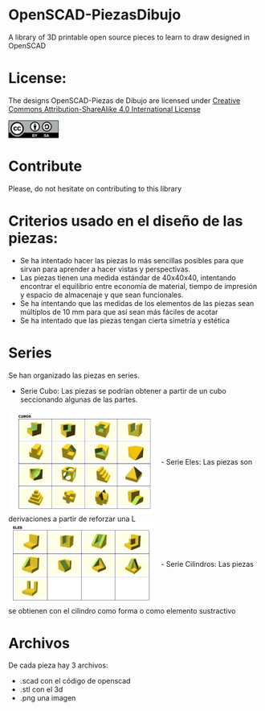 # OpenSCAD-PiezasDibujo
A library of 3D printable open source pieces to learn to draw designed in OpenSCAD

# License:

The designs OpenSCAD-Piezas de Dibujo are licensed under [Creative Commons Attribution-ShareAlike 4.0 International License](http://creativecommons.org/licenses/by-sa/4.0/)

<img src="By-sa.png" width="100" align="center">

# Contribute

Please, do not hesitate on contributing to this library
  
# Criterios usado en el diseño de las piezas:
- Se ha intentado hacer las piezas lo más sencillas posibles para que sirvan para aprender a hacer vistas y perspectivas.
- Las piezas tienen una medida estándar de 40x40x40, intentando encontrar el equilibrio entre economía de material, tiempo de impresión y espacio de  almacenaje y que sean funcionales.
- Se ha intentando que las medidas de los elementos de las piezas sean múltiplos de 10 mm para que así sean más fáciles de acotar
- Se ha intentado que las piezas tengan cierta simetría y estética


# Series
Se han organizado las piezas en series.
- Serie Cubo:
Las piezas se podrían obtener a partir de un cubo seccionando algunas de las partes.
<img src="CUBOS.png" width="300" align="center">
- Serie Eles:
Las piezas son derivaciones a partir de reforzar una L
<img src="ELES.png" width="300" align="center">
- Serie Cilindros:
Las piezas se obtienen con el cilindro como forma o como elemento sustractivo

# Archivos

De cada pieza hay 3 archivos:
- .scad con el código de openscad 
- .stl con el 3d 
- .png una imagen 


